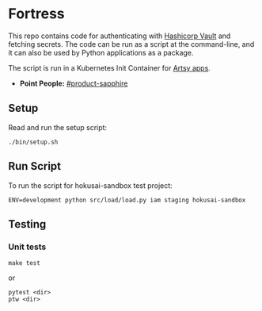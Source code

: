 # Fortress

This repo contains code for authenticating with [Hashicorp Vault](https://www.vaultproject.io/) and fetching secrets. The code can be run as a script at the command-line, and it can also be used by Python applications as a package.

The script is run in a Kubernetes Init Container for [Artsy apps](https://github.com/artsy/hokusai-sandbox/blob/e04dc52c7e5cd0144c34ba0541e7d32fc84bc15f/hokusai/staging.yml#L35).

* __Point People:__ [#product-sapphire][sapphire_channel]


## Setup

Read and run the setup script:
```
./bin/setup.sh
```

## Run Script

To run the script for hokusai-sandbox test project:
```
ENV=development python src/load/load.py iam staging hokusai-sandbox
```

## Testing

### Unit tests

```
make test
```

or

```
pytest <dir>
ptw <dir>
```

[sapphire_channel]: https://artsy.slack.com/messages/product-sapphire "#product-sapphire Slack Channel"
